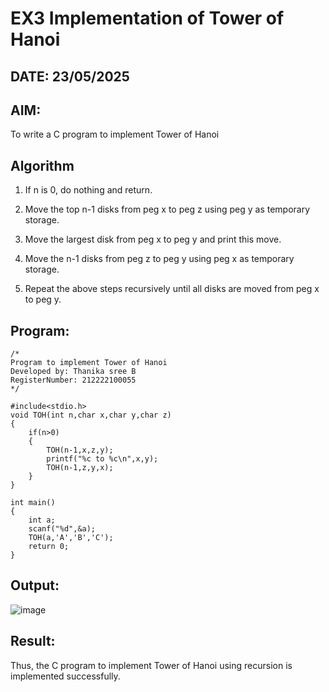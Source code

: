 # EX3 Implementation of Tower of Hanoi
## DATE: 23/05/2025
## AIM:
To write a C program to implement Tower of Hanoi

## Algorithm
1. If n is 0, do nothing and return.

2. Move the top n-1 disks from peg x to peg z using peg y as temporary storage.

3. Move the largest disk from peg x to peg y and print this move.

4. Move the n-1 disks from peg z to peg y using peg x as temporary storage.

5. Repeat the above steps recursively until all disks are moved from peg x to peg y.   

## Program:
```
/*
Program to implement Tower of Hanoi
Developed by: Thanika sree B
RegisterNumber: 212222100055 
*/

#include<stdio.h>
void TOH(int n,char x,char y,char z)
{
    if(n>0)
    {
        TOH(n-1,x,z,y);
        printf("%c to %c\n",x,y);
        TOH(n-1,z,y,x);
    }
}

int main()
{
    int a;
    scanf("%d",&a);
    TOH(a,'A','B','C');
    return 0;
}
```

## Output:

![image](https://github.com/user-attachments/assets/0a84a229-8765-4401-8cdd-5c45a0a165b0)


## Result:
Thus, the C program to implement Tower of Hanoi using recursion is implemented successfully.
